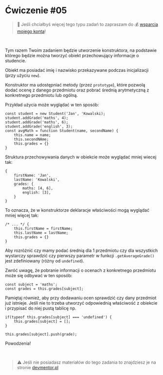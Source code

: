 # Ćwiczenie #05

> :loudspeaker: Jeśli chciałbyś więcej tego typu zadań to zapraszam do :moneybag: [wsparcia mojego konta](https://github.com/sponsors/devmentor-pl)!

&nbsp;

Tym razem Twoim zadaniem będzie utworzenie konstruktora, na podstawie którego będzie można tworzyć obiekt przechowujący informacje o studencie.

Obiekt ma posiadać imię i nazwisko przekazywane podczas inicjalizacji (przy użyciu `new`).

Konstruktor ma udostępniać metody (przez `prototype`), które pozwolą dodać ocenę z danego przedmiotu oraz pobrać średnią arytmetyczną z konkretnego przedmiotu lub ogólną.

Przykład użycia może wyglądać w ten sposób:

```
const student = new Student('Jan', 'Kowalski);
student.addGrade('maths', 4);
student.addGrade('maths', 6);
student.addGrade('english', 3);
const avgMath = function Student(name, secondName) {
    this.name = name;
    this.secondNAme;
    this.grades = {}
}
```

Struktura przechowywania danych w obiekcie może wyglądać mniej wiecej tak:
```
{
    firstName: 'Jan',
    lastName: 'Kowalski',
    grades: {
        maths: [4, 6],
        english: [3],
    }
}
```

To oznacza, że w konstruktorze deklaracje właściwości mogą wyglądać mniej więcej tak:
```
/* ... */ {
    this.firstName = firstName;
    this.lastName = lastName;
    this.grades = {}
}
``` 

Aby rozróżnić czy mamy podać średnią dla 1 przedmiotu czy dla wszystkich wystarczy sprawdzić czy pierwszy parametr w funkcji `.getAverageGrade()` jest zdefiniowany (różny od `undefined`).

Zwróć uwagę, że pobranie informacji o ocenach z konkretnego przedmiotu może się odbywać w ten sposób:
```
const subject = 'maths';
const grades = this.grades[subject];
```

Pamiętaj również, aby przy dodawaniu ocen sprawdzić czy dany przedmiot już istnieje. Jeśli nie to trzeba utworzyć odpowiednią właściwość z obiekcie i przypisać do niej pustą tablicę np.
```
if(typeof this.grades[subject] === 'undefined') {
    this.grades[subject] = [];
}

this.grades[subject].push(grade);
```


Powodzenia!


&nbsp;

> :warning: Jeśli nie posiadasz materiałów do tego zadania to znajdziesz je na stronie [devmentor.pl](https://devmentor.pl/p/js-basics/)
